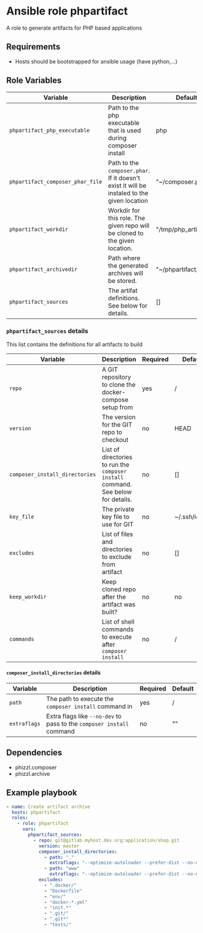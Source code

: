# Ansible role phpartifact
A role to generate artifacts for PHP based applications

## Requirements
- Hosts should be bootstrapped for ansible usage (have python,...)

## Role Variables

| Variable | Description | Default value |
|----------|-------------|---------------|
| `phpartifact_php_executable` | Path to the php executable that is used during composer install | php |
| `phpartifact_composer_phar_file`| Path to the `composer.phar`. If it doesn't exist it will be instaled to the given location | "~/composer.phar" |
| `phpartifact_workdir`| Workdir for this role. The given repo will be cloned to the given location. | "/tmp/php_artifact_workdir" |
| `phpartifact_archivedir`| Path where the generated archives will be stored. | "~/phpartifact/archives" |
| `phpartifact_sources`| The artifat definitions. See below for details. | [] |


### `phpartifact_sources` details

This list contains the definitions for all artifacts to build

| Variable | Description | Required | Default |
|----------|-------------|----------|---------|
| `repo` | A GIT repository to clone the docker-compose setup from | yes | / |
| `version` | The version for the GIT repo to checkout | no | HEAD |
| `composer_install_directories` | List of directories to run the `composer install` command. See below for details. | no | [] |
| `key_file` | The private key file to use for GIT | no | ~/.ssh/id_rsa |
| `excludes` | List of files and directories to exclude from artifact | no |  [] |
| `keep_workdir` | Keep cloned repo after the artifact was built? | no |  no |
| `commands` | List of shell commands to execute after `composer install` | no |  / |


#### `composer_install_directories` details

| Variable | Description | Required | Default |
|----------|-------------|----------|---------|
| `path` | The path to execute the `composer install` command in | yes | / |
| `extraflags` | Extra flags like `--no-dev` to pass to the `composer install` command | no | "" |

## Dependencies

* phizzl.composer
* phizzl.archive

## Example playbook
```yaml
- name: Create artifact archive
  hosts: phpartifact
  roles:
    - role: phpartifact
      vars:
        phpartifact_sources:
          - repo: git@gitlab.myhost.dev.org:application/shop.git
            version: master
            composer_install_directories:
              - path: "."
                extraflags: "--optimize-autoloader --prefer-dist --no-dev --no-scripts"
              - path: "www"
                extraflags: "--optimize-autoloader --prefer-dist --no-dev --no-scripts"
            excludes:
              - ".docker/"
              - "Dockerfile"
              - "env/"
              - "docker-*.yml"
              - "init.*"
              - ".git/"
              - ".git*"
              - "tests/"
```
